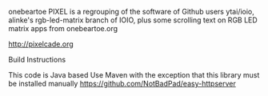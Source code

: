 
onebeartoe PIXEL is a regrouping of the software of Github users ytai/ioio, alinke's
rgb-led-matrix branch of IOIO, plus some scrolling text on RGB LED matrix apps from onebeartoe.org

http://pixelcade.org

Build Instructions

This code is Java based
Use Maven with the exception that this library must be installed manually https://github.com/NotBadPad/easy-httpserver
